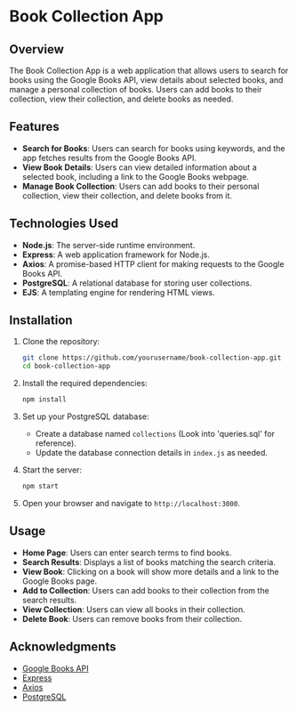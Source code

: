 # Book Collection App

## Overview

The Book Collection App is a web application that allows users to search for books using the Google Books API, view details about selected books, and manage a personal collection of books. Users can add books to their collection, view their collection, and delete books as needed.

## Features

- **Search for Books**: Users can search for books using keywords, and the app fetches results from the Google Books API.
- **View Book Details**: Users can view detailed information about a selected book, including a link to the Google Books webpage.
- **Manage Book Collection**: Users can add books to their personal collection, view their collection, and delete books from it.

## Technologies Used

- **Node.js**: The server-side runtime environment.
- **Express**: A web application framework for Node.js.
- **Axios**: A promise-based HTTP client for making requests to the Google Books API.
- **PostgreSQL**: A relational database for storing user collections.
- **EJS**: A templating engine for rendering HTML views.

## Installation

1. Clone the repository:
   ```bash
   git clone https://github.com/yourusername/book-collection-app.git
   cd book-collection-app
   ```

2. Install the required dependencies:
   ```bash
   npm install
   ```

3. Set up your PostgreSQL database:
   - Create a database named `collections` (Look into 'queries.sql' for reference).
   - Update the database connection details in `index.js` as needed.

4. Start the server:
   ```bash
   npm start
   ```

5. Open your browser and navigate to `http://localhost:3000`.

## Usage

- **Home Page**: Users can enter search terms to find books.
- **Search Results**: Displays a list of books matching the search criteria.
- **View Book**: Clicking on a book will show more details and a link to the Google Books page.
- **Add to Collection**: Users can add books to their collection from the search results.
- **View Collection**: Users can view all books in their collection.
- **Delete Book**: Users can remove books from their collection.

## Acknowledgments

- [Google Books API](https://developers.google.com/books/docs/v1/getting-started)
- [Express](https://expressjs.com/)
- [Axios](https://axios-http.com/)
- [PostgreSQL](https://www.postgresql.org/)
